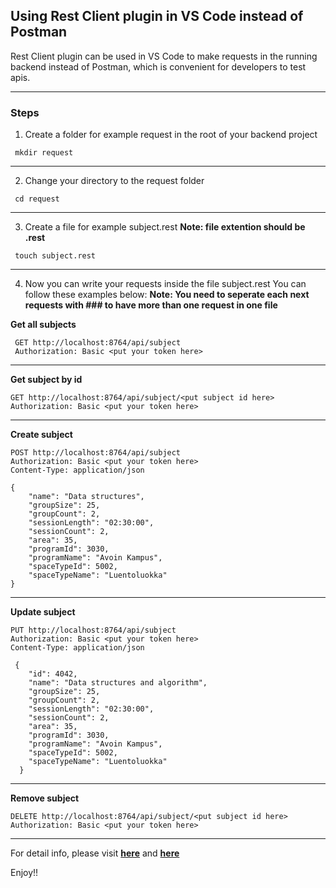 ## Using Rest Client plugin in VS Code instead of Postman
Rest Client plugin can be used in VS Code to make requests in the running backend instead of Postman, which is convenient for developers to test apis. 
***

### Steps 

1. Create a folder for example request in the root of your backend project 

```shell
 mkdir request
```
***

2. Change your directory to the request folder 

```shell
 cd request
```
***

3. Create a file for example subject.rest **Note: file extention should be .rest**

```shell
 touch subject.rest
``` 
***

4. Now you can write your requests inside the file subject.rest
  You can follow these examples below: 
  __Note: You need to seperate each next requests with ### to have more than one request in one file__

**Get all subjects**

```shell
 GET http://localhost:8764/api/subject
 Authorization: Basic <put your token here>
```
***

**Get subject by id**

```shell 
GET http://localhost:8764/api/subject/<put subject id here>
Authorization: Basic <put your token here>
```
***

**Create subject**

```shell
POST http://localhost:8764/api/subject
Authorization: Basic <put your token here>
Content-Type: application/json

{
    "name": "Data structures",
    "groupSize": 25,
    "groupCount": 2,
    "sessionLength": "02:30:00",
    "sessionCount": 2,
    "area": 35,
    "programId": 3030,
    "programName": "Avoin Kampus",
    "spaceTypeId": 5002,
    "spaceTypeName": "Luentoluokka"
}
```
***

**Update subject**

```shell
PUT http://localhost:8764/api/subject
Authorization: Basic <put your token here>
Content-Type: application/json

 {
    "id": 4042,
    "name": "Data structures and algorithm",
    "groupSize": 25,
    "groupCount": 2,
    "sessionLength": "02:30:00",
    "sessionCount": 2,
    "area": 35,
    "programId": 3030,
    "programName": "Avoin Kampus",
    "spaceTypeId": 5002,
    "spaceTypeName": "Luentoluokka"
  }
```
***

**Remove subject**

```shell
DELETE http://localhost:8764/api/subject/<put subject id here>
Authorization: Basic <put your token here>
```
***

For detail info, please visit **[here](https://github.com/Huachao/vscode-restclient)** and **[here](https://marketplace.visualstudio.com/items?itemName=humao.rest-client)**

Enjoy!!







